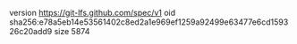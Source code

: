 version https://git-lfs.github.com/spec/v1
oid sha256:e78a5eb14e53561402c8ed2a1e969ef1259a92499e63477e6cd159326c20add9
size 5874
